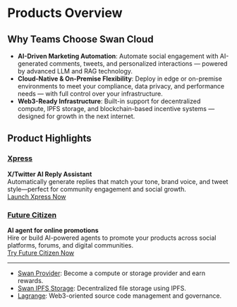 # Products Overview

## Why Teams Choose Swan Cloud

* **AI-Driven Marketing Automation**: Automate social engagement with AI-generated comments, tweets, and personalized interactions — powered by advanced LLM and RAG technology.
* **Cloud-Native & On-Premise Flexibility**: Deploy in edge or on-premise environments to meet your compliance, data privacy, and performance needs — with full control over your infrastructure.
* **Web3-Ready Infrastructure**: Built-in support for decentralized compute, IPFS storage, and blockchain-based incentive systems — designed for growth in the next internet.

## Product Highlights

### [Xpress](overview.md#xpress)

**X/Twitter AI Reply Assistant**\
Automatically generate replies that match your tone, brand voice, and tweet style—perfect for community engagement and social growth.\
[Launch Xpress Now](https://xpress.futurecitizen.ai/)

### [Future Citizen](overview.md#future-citizen)

**AI agent for online promotions**\
Hire or build AI-powered agents to promote your products across social platforms, forums, and digital communities.\
[Try Future Citizen Now](https://app.futurecitizen.ai/)

***

* [Swan Provider](swan-provider/overview.md): Become a compute or storage provider and earn rewards.
* [Swan IPFS Storage](swan-ipfs-storage/overview.md): Decentralized file storage using IPFS.
* [Lagrange](lagrange-dao/overview.md): Web3-oriented source code management and governance.
